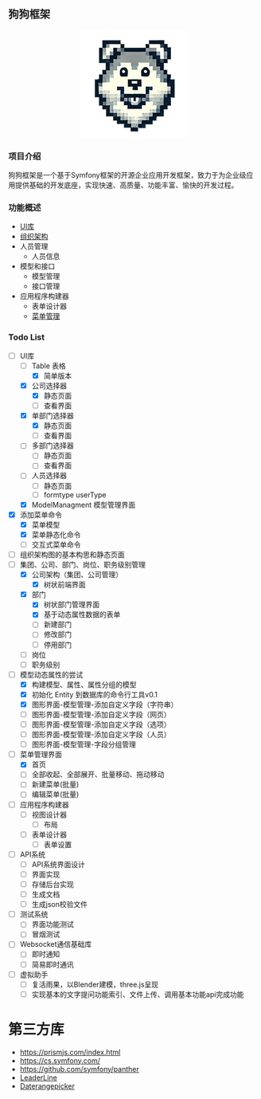 ## 狗狗框架

<div align="center">

![狗狗框架图片](/documents/conceptions/assets/dog215.png)

</div>

### 项目介绍

狗狗框架是一个基于Symfony框架的开源企业应用开发框架，致力于为企业级应用提供基础的开发底座，实现快速、高质量、功能丰富、愉快的开发过程。

### 功能概述

* [UI库](/documents/features/ui/ui.md)
* [组织架构](/documents/features/organization/org.md)
* 人员管理
  * 人员信息
* 模型和接口
  * 模型管理
  * 接口管理
* 应用程序构建器
  * 表单设计器
  * [菜单管理](/documents/features/menu/Menu.md)

### Todo List

* [ ] UI库
  * [ ] Table 表格
    * [x] 简单版本
  * [x] 公司选择器
    * [x] 静态页面
    * [ ] 查看界面
  * [x] 单部门选择器
    * [x] 静态页面
    * [ ] 查看界面
  * [ ] 多部门选择器
    * [ ] 静态页面
    * [ ] 查看界面
  * [ ] 人员选择器
    * [ ] 静态页面
    * [ ] formtype userType
  * [x] ModelManagment 模型管理界面
* [x] 添加菜单命令
  * [x] 菜单模型
  * [x] 菜单静态化命令
  * [ ] 交互式菜单命令
* [ ] 组织架构图的基本构思和静态页面
* [ ] 集团、公司、部门、岗位、职务级别管理
  * [x] 公司架构（集团、公司管理）
    * [x] 树状前端界面
  * [x] 部门
    * [x] 树状部门管理界面
    * [x] 基于动态属性数据的表单
    * [ ] 新建部门
    * [ ] 修改部门
    * [ ] 停用部门
  * [ ] 岗位
  * [ ] 职务级别
* [ ] 模型动态属性的尝试
  * [x] 构建模型、属性、属性分组的模型
  * [x] 初始化 Entity 到数据库的命令行工具v0.1
  * [x] 图形界面-模型管理-添加自定义字段（字符串）
  * [ ] 图形界面-模型管理-添加自定义字段（网页）
  * [ ] 图形界面-模型管理-添加自定义字段（选项）
  * [ ] 图形界面-模型管理-添加自定义字段（人员）
  * [ ] 图形界面-模型管理-字段分组管理
* [ ] 菜单管理界面
  * [x] 首页
  * [ ] 全部收起、全部展开、批量移动、拖动移动
  * [ ] 新建菜单(批量)
  * [ ] 编辑菜单(批量)
* [ ] 应用程序构建器
  * [ ] 视图设计器
    * [ ] 布局
  * [ ] 表单设计器
    * [ ] 表单设置
* [ ] API系统
  * [ ] API系统界面设计
  * [ ] 界面实现
  * [ ] 存储后台实现
  * [ ] 生成文档
  * [ ] 生成json校验文件
* [ ] 测试系统
  * [ ] 界面功能测试
  * [ ] 冒烟测试
* [ ] Websocket通信基础库
  * [ ] 即时通知
  * [ ] 简易即时通讯
* [ ] 虚拟助手
  * [ ] 复活雨果，以Blender建模，three.js呈现
  * [ ] 实现基本的文字提问功能索引、文件上传、调用基本功能api完成功能

# 第三方库

* <https://prismjs.com/index.html>
* <https://cs.symfony.com/>
* <https://github.com/symfony/panther>
* [LeaderLine](https://anseki.github.io/leader-line/)
* [Daterangepicker](https://www.daterangepicker.com/)
